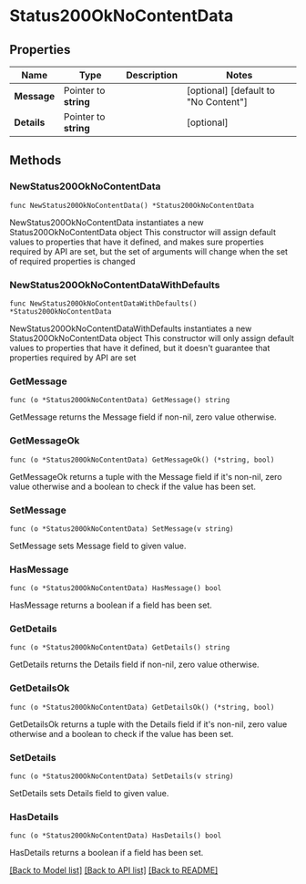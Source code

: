 # Status200OkNoContentData

## Properties

Name | Type | Description | Notes
------------ | ------------- | ------------- | -------------
**Message** | Pointer to **string** |  | [optional] [default to "No Content"]
**Details** | Pointer to **string** |  | [optional] 

## Methods

### NewStatus200OkNoContentData

`func NewStatus200OkNoContentData() *Status200OkNoContentData`

NewStatus200OkNoContentData instantiates a new Status200OkNoContentData object
This constructor will assign default values to properties that have it defined,
and makes sure properties required by API are set, but the set of arguments
will change when the set of required properties is changed

### NewStatus200OkNoContentDataWithDefaults

`func NewStatus200OkNoContentDataWithDefaults() *Status200OkNoContentData`

NewStatus200OkNoContentDataWithDefaults instantiates a new Status200OkNoContentData object
This constructor will only assign default values to properties that have it defined,
but it doesn't guarantee that properties required by API are set

### GetMessage

`func (o *Status200OkNoContentData) GetMessage() string`

GetMessage returns the Message field if non-nil, zero value otherwise.

### GetMessageOk

`func (o *Status200OkNoContentData) GetMessageOk() (*string, bool)`

GetMessageOk returns a tuple with the Message field if it's non-nil, zero value otherwise
and a boolean to check if the value has been set.

### SetMessage

`func (o *Status200OkNoContentData) SetMessage(v string)`

SetMessage sets Message field to given value.

### HasMessage

`func (o *Status200OkNoContentData) HasMessage() bool`

HasMessage returns a boolean if a field has been set.

### GetDetails

`func (o *Status200OkNoContentData) GetDetails() string`

GetDetails returns the Details field if non-nil, zero value otherwise.

### GetDetailsOk

`func (o *Status200OkNoContentData) GetDetailsOk() (*string, bool)`

GetDetailsOk returns a tuple with the Details field if it's non-nil, zero value otherwise
and a boolean to check if the value has been set.

### SetDetails

`func (o *Status200OkNoContentData) SetDetails(v string)`

SetDetails sets Details field to given value.

### HasDetails

`func (o *Status200OkNoContentData) HasDetails() bool`

HasDetails returns a boolean if a field has been set.


[[Back to Model list]](../README.md#documentation-for-models) [[Back to API list]](../README.md#documentation-for-api-endpoints) [[Back to README]](../README.md)


